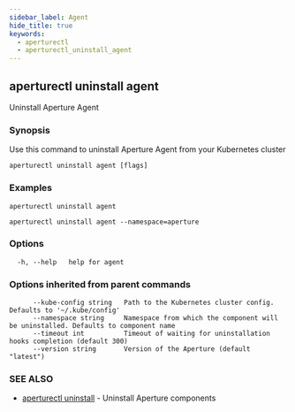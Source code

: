 ```yaml
---
sidebar_label: Agent
hide_title: true
keywords:
  - aperturectl
  - aperturectl_uninstall_agent
---
```


## aperturectl uninstall agent

Uninstall Aperture Agent

### Synopsis

Use this command to uninstall Aperture Agent from your Kubernetes cluster

```
aperturectl uninstall agent [flags]
```

### Examples

```
aperturectl uninstall agent

aperturectl uninstall agent --namespace=aperture
```

### Options

```
  -h, --help   help for agent
```

### Options inherited from parent commands

```
      --kube-config string   Path to the Kubernetes cluster config. Defaults to '~/.kube/config'
      --namespace string     Namespace from which the component will be uninstalled. Defaults to component name
      --timeout int          Timeout of waiting for uninstallation hooks completion (default 300)
      --version string       Version of the Aperture (default "latest")
```

### SEE ALSO

- [aperturectl uninstall](/reference/aperturectl/uninstall/uninstall.md) - Uninstall Aperture components
